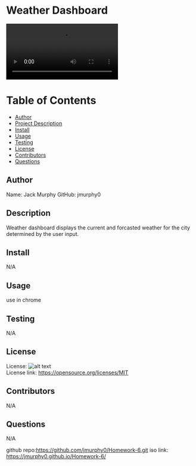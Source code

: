 # Weather Dashboard

![alt text](assets/hmwk6.mov)

# Table of Contents

- [Author](##Author)
- [Project Description](##Description)
- [Install](##Install)
- [Usage](##Usage)
- [Testing](##Testing)
- [License](##License)
- [Contributors](##Contributors)
- [Questions](##Questions)

## Author

Name: Jack Murphy
GitHub: jmurphy0

## Description

Weather dashboard displays the current and forcasted weather for the city determined by the user input.

## Install

N/A

## Usage

use in chrome

## Testing

N/A

## License

License: ![alt text](https://img.shields.io/badge/License-MIT-yellow.svg)  
 License link: https://opensource.org/licenses/MIT

## Contributors

N/A

## Questions

N/A

github repo:https://github.com/jmurphy0/Homework-6.git
iso link: https://jmurphy0.github.io/Homework-6/
